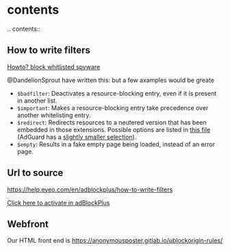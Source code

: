 # contents

.. contents::

How to write filters
--------------------
[Howto? block whitlisted spyware](https://github.com/easylist/easylist/issues/4529)

@DandelionSprout have written this: [](https://github.com/DandelionSprout/adfilt/blob/master/Wiki/SyntaxMeaningsThatAreActuallyHumanReadable.md#blocking) but a few axamples would be greate


* `$badfilter`: Deactivates a resource-blocking entry, even if it is present in another list.
* `$important`: Makes a resource-blocking entry take precedence over another whitelisting entry.
* `$redirect`: Redirects resources to a neutered version that has been embedded in those extensions. Possible options are listed in 
    [this file](https://github.com/gorhill/uBlock/blob/master/src/js/redirect-engine.js)
    (AdGuard has a [slightly smaller selection](https://github.com/AdguardTeam/AdguardBrowserExtension/blob/master/Extension/lib/filter/rules/scriptlets/redirects.yml)).
* `$empty`: Results in a fake empty page being loaded, instead of an error page.


## Url to source
https://help.eyeo.com/en/adblockplus/how-to-write-filters

[Click here to activate in adBlockPlus](https://subscribe.adblockplus.org/?location=https://anonymousposter.gitlab.io/ublockorigin-rules/blockrules.txt&title=My%20Privacy%20DNS)

## Webfront
Our HTML front end is <https://anonymousposter.gitlab.io/ublockorigin-rules/>
